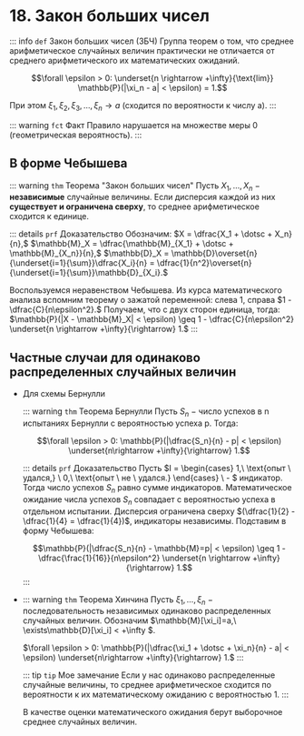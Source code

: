 # 18. Закон больших чисел

::: info `def` Закон больших чисел (ЗБЧ)
Группа теорем о том, что среднее арифметическое случайных величин практически не отличается от среднего арифметического их математических ожиданий.

$$\forall \epsilon > 0: \underset{n \rightarrow +\infty}{\text{lim}} \mathbb{P}(|\xi_n - a| < \epsilon) = 1.$$

При этом $\xi_1, \xi_2, \xi_3, \dotsc, \xi_n \rightarrow a$ (сходится по вероятности к числу а).
:::

\::: warning `fct` Факт 
Правило нарушается на множестве меры 0 (геометрическая вероятность).
:::

## В форме Чебышева

::: warning `thm` Теорема "Закон больших чисел"
Пусть $X_1, \dotsc, X_n \ -$ **независимые** случайные величины. Если дисперсия каждой из них **существует и ограничена сверху**, то среднее арифметическое сходится к единице.

::: details `prf` Доказательство 
Обозначим: $X = \dfrac{X_1 + \dotsc + X_n}{n},$ $\mathbb{M}_X = \dfrac{\mathbb{M}_{X_1} + \dotsc + \mathbb{M}_{X_n}}{n},$ $\mathbb{D}_X = \mathbb{D}\overset{n}{\underset{i=1}{\sum}}\dfrac{X_i}{n} = \dfrac{1}{n^2}\overset{n}{\underset{i=1}{\sum}}\mathbb{D}_{X_i}.$

Воспользуемся неравенством Чебышева. Из курса математического анализа вспомним теорему о зажатой переменной: слева 1, справа $1 - \dfrac{C}{n\epsilon^2}.$ Получаем, что с двух сторон единица, тогда: $\mathbb{P}(|X - \mathbb{M}_X| < \epsilon) \geq 1 - \dfrac{C}{n\epsilon^2} \underset{n \rightarrow +\infty}{\rightarrow} 1.$
:::

## Частные случаи для одинаково распределенных случайных величин

-  Для схемы Бернулли

    ::: warning `thm` Теорема Бернулли
    Пусть $S_n \ -$ число успехов в n испытаниях Бернулли с вероятностью успеха p. Тогда:

    $$\forall \epsilon > 0: \mathbb{P}(|\dfrac{S_n}{n} - p| < \epsilon) \underset{n\rightarrow +\infty}{\rightarrow} 1.$$
    
    ::: details `prf` Доказательство 
    Пусть $I = \begin{cases}
        1,\ \text{опыт \ удался,} \\
        0,\ \text{опыт \ не \ удался.}
    \end{cases} \ - $ индикатор. Тогда число успехов $S_n$ равно сумме индикаторов. Математическое ожидание числа успехов $S_n$ совпадает с вероятностью успеха в отдельном испытании. Дисперсия ограничена сверху $(\dfrac{1}{2} - \dfrac{1}{4} = \dfrac{1}{4})$, индикаторы независимы. Подставим в форму Чебышева:

    $$\mathbb{P}(|\dfrac{S_n}{n} - \mathbb{M}=p| < \epsilon) \geq 1 - \dfrac{\frac{1}{16}}{n\epsilon^2} \underset{n \rightarrow +\infty}{\rightarrow} 1.$$
    :::

-   ::: warning `thm` Теорема Хинчина
    Пусть $\xi_1, \dotsc, \xi_n \ -$ последовательность независимых одинаково распределенных случайных величин. Обозначим $\mathbb{M}[\xi_i]=a,\ \exists\mathbb{D}[\xi_i] <  +\infty $.

    $\forall \epsilon > 0: \mathbb{P}(|\dfrac{\xi_1 + \dotsc + \xi_n}{n} - a| < \epsilon) \underset{n\rightarrow +\infty}{\rightarrow} 1.$
    :::

    ::: tip `tip` Мое замечание 
    Если у нас одинаково распределенные случайные величины, то среднее арифметическое сходится по вероятности к их математическому ожиданию с вероятностью 1.
    :::

    В качестве оценки математического ожидания берут выборочное среднее случайных величин.
 